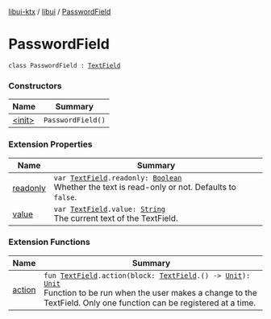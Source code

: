 [libui-ktx](../../index.md) / [libui](../index.md) / [PasswordField](./index.md)

# PasswordField

`class PasswordField : `[`TextField`](../-text-field/index.md)

### Constructors

| Name | Summary |
|---|---|
| [&lt;init&gt;](-init-.md) | `PasswordField()` |

### Extension Properties

| Name | Summary |
|---|---|
| [readonly](../readonly.md) | `var `[`TextField`](../-text-field/index.md)`.readonly: `[`Boolean`](https://kotlinlang.org/api/latest/jvm/stdlib/kotlin/-boolean/index.html)<br>Whether the text is read-only or not. Defaults to `false`. |
| [value](../value.md) | `var `[`TextField`](../-text-field/index.md)`.value: `[`String`](https://kotlinlang.org/api/latest/jvm/stdlib/kotlin/-string/index.html)<br>The current text of the TextField. |

### Extension Functions

| Name | Summary |
|---|---|
| [action](../action.md) | `fun `[`TextField`](../-text-field/index.md)`.action(block: `[`TextField`](../-text-field/index.md)`.() -> `[`Unit`](https://kotlinlang.org/api/latest/jvm/stdlib/kotlin/-unit/index.html)`): `[`Unit`](https://kotlinlang.org/api/latest/jvm/stdlib/kotlin/-unit/index.html)<br>Function to be run when the user makes a change to the TextField. Only one function can be registered at a time. |
